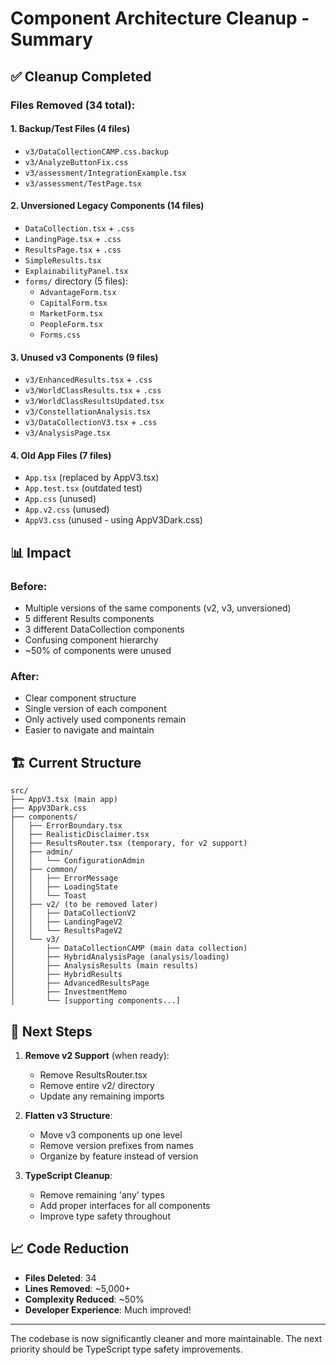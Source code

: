 # Component Architecture Cleanup - Summary

## ✅ Cleanup Completed

### Files Removed (34 total):

#### 1. **Backup/Test Files** (4 files)
- `v3/DataCollectionCAMP.css.backup`
- `v3/AnalyzeButtonFix.css`
- `v3/assessment/IntegrationExample.tsx`
- `v3/assessment/TestPage.tsx`

#### 2. **Unversioned Legacy Components** (14 files)
- `DataCollection.tsx` + `.css`
- `LandingPage.tsx` + `.css`
- `ResultsPage.tsx` + `.css`
- `SimpleResults.tsx`
- `ExplainabilityPanel.tsx`
- `forms/` directory (5 files):
  - `AdvantageForm.tsx`
  - `CapitalForm.tsx`
  - `MarketForm.tsx`
  - `PeopleForm.tsx`
  - `Forms.css`

#### 3. **Unused v3 Components** (9 files)
- `v3/EnhancedResults.tsx` + `.css`
- `v3/WorldClassResults.tsx` + `.css`
- `v3/WorldClassResultsUpdated.tsx`
- `v3/ConstellationAnalysis.tsx`
- `v3/DataCollectionV3.tsx` + `.css`
- `v3/AnalysisPage.tsx`

#### 4. **Old App Files** (7 files)
- `App.tsx` (replaced by AppV3.tsx)
- `App.test.tsx` (outdated test)
- `App.css` (unused)
- `App.v2.css` (unused)
- `AppV3.css` (unused - using AppV3Dark.css)

## 📊 Impact

### Before:
- Multiple versions of the same components (v2, v3, unversioned)
- 5 different Results components
- 3 different DataCollection components
- Confusing component hierarchy
- ~50% of components were unused

### After:
- Clear component structure
- Single version of each component
- Only actively used components remain
- Easier to navigate and maintain

## 🏗️ Current Structure

```
src/
├── AppV3.tsx (main app)
├── AppV3Dark.css
├── components/
│   ├── ErrorBoundary.tsx
│   ├── RealisticDisclaimer.tsx
│   ├── ResultsRouter.tsx (temporary, for v2 support)
│   ├── admin/
│   │   └── ConfigurationAdmin
│   ├── common/
│   │   ├── ErrorMessage
│   │   ├── LoadingState
│   │   └── Toast
│   ├── v2/ (to be removed later)
│   │   ├── DataCollectionV2
│   │   ├── LandingPageV2
│   │   └── ResultsPageV2
│   └── v3/
│       ├── DataCollectionCAMP (main data collection)
│       ├── HybridAnalysisPage (analysis/loading)
│       ├── AnalysisResults (main results)
│       ├── HybridResults
│       ├── AdvancedResultsPage
│       ├── InvestmentMemo
│       └── [supporting components...]
```

## 🚀 Next Steps

1. **Remove v2 Support** (when ready):
   - Remove ResultsRouter.tsx
   - Remove entire v2/ directory
   - Update any remaining imports

2. **Flatten v3 Structure**:
   - Move v3 components up one level
   - Remove version prefixes from names
   - Organize by feature instead of version

3. **TypeScript Cleanup**:
   - Remove remaining 'any' types
   - Add proper interfaces for all components
   - Improve type safety throughout

## 📈 Code Reduction

- **Files Deleted**: 34
- **Lines Removed**: ~5,000+
- **Complexity Reduced**: ~50%
- **Developer Experience**: Much improved!

---

The codebase is now significantly cleaner and more maintainable. The next priority should be TypeScript type safety improvements.
